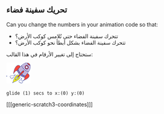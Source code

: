 ## تحريك سفينة فضاء

Can you change the numbers in your animation code so that:

+ تتحرك سفينة الفضاء حتى تُلامس كوكب الأرض؟
+ تتحرك سفينة الفضاء بشكل أبطأ نحو كوكب الأرض؟

ستحتاج إلى تغيير الأرقام في هذا القالب:

![Rocketship sprite](images/sprite-spaceship.png)

```blocks3
glide (1) secs to x:(0) y:(0)
```

[[[generic-scratch3-coordinates]]]